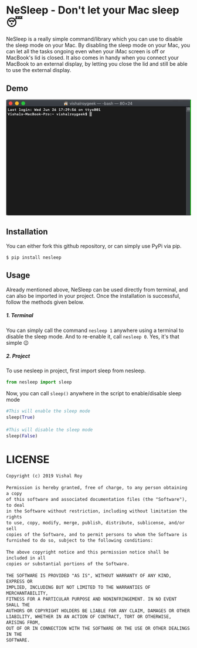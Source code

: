 # NeSleep - Don't let your Mac sleep 😴
 
NeSleep is a really simple command/library which you can use to disable the sleep mode on your Mac. By disabling the sleep mode on your Mac, you can let all the tasks ongoing even when your iMac screen is off or MacBook's lid is closed. It also comes in handy when you connect your MacBook to an external display, by letting you close the lid and still be able to use the external display.

## Demo

![NeSleep Demo](https://github.com/vishalroygeek/NeSleep/blob/master/assets/nesleep-demo.gif)
 
## Installation

You can either fork this github repository, or can simply use PyPi via pip.

```
$ pip install nesleep
```
 
## Usage

Already mentioned above, NeSleep can be used directly from terminal, and can also be imported in your project. Once the installation is successful, follow the methods given below.

##### 1. Terminal
You can simply call the command `nesleep 1` anywhere using a terminal to disable the sleep mode. And to re-enable it, call `nesleep 0`. Yes, it's that simple 😉

##### 2. Project
To use nesleep in project, first import sleep from nesleep.
```python
from nesleep import sleep
```

Now, you can call `sleep()` anywhere in the script to enable/disable sleep mode
```python
#This will enable the sleep mode
sleep(True)

#This will disable the sleep mode
sleep(False)
```

# LICENSE

```
Copyright (c) 2019 Vishal Roy

Permission is hereby granted, free of charge, to any person obtaining a copy
of this software and associated documentation files (the "Software"), to deal
in the Software without restriction, including without limitation the rights
to use, copy, modify, merge, publish, distribute, sublicense, and/or sell
copies of the Software, and to permit persons to whom the Software is
furnished to do so, subject to the following conditions:

The above copyright notice and this permission notice shall be included in all
copies or substantial portions of the Software.

THE SOFTWARE IS PROVIDED "AS IS", WITHOUT WARRANTY OF ANY KIND, EXPRESS OR
IMPLIED, INCLUDING BUT NOT LIMITED TO THE WARRANTIES OF MERCHANTABILITY,
FITNESS FOR A PARTICULAR PURPOSE AND NONINFRINGEMENT. IN NO EVENT SHALL THE
AUTHORS OR COPYRIGHT HOLDERS BE LIABLE FOR ANY CLAIM, DAMAGES OR OTHER
LIABILITY, WHETHER IN AN ACTION OF CONTRACT, TORT OR OTHERWISE, ARISING FROM,
OUT OF OR IN CONNECTION WITH THE SOFTWARE OR THE USE OR OTHER DEALINGS IN THE
SOFTWARE.
```
